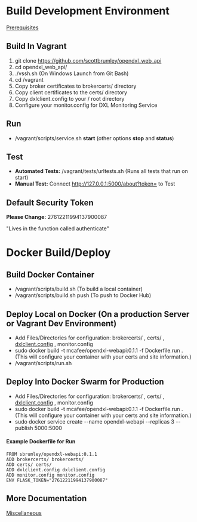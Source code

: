 # Build Development Environment

[Prerequisites](Prerequisites.md)

## Build In Vagrant

1. git clone https://github.com/scottbrumley/opendxl_web_api
2. cd opendxl_web_api/
3. ./vssh.sh (On Windows Launch from Git Bash)
4. cd /vagrant
5. Copy broker certificates to brokercerts/ directory
6. Copy client certificates to the certs/ directory
7. Copy dxlclient.config to your / root directory
8. Configure your monitor.config for DXL Monitoring Service

## Run
* /vagrant/scripts/service.sh **start** (other options **stop** and **status**)

## Test
* **Automated Tests:** /vagrant/tests/urltests.sh (Runs all tests that run on start)
* **Manual Test:** Connect http://127.0.0.1:5000/about?token=<security token> to Test


## Default Security Token
**Please Change:**
27612211994137900087

"Lives in the function called authenticate"

# Docker Build/Deploy

## Build Docker Container
* /vagrant/scripts/build.sh (To build a local container)
* /vagrant/scripts/build.sh push (To push to Docker Hub)

## Deploy Local on Docker (On a production Server or Vagrant Dev Environment)
* Add Files/Directories for configuration: brokercerts/ , certs/ , [dxlclient.config](Prerequisites.md) , monitor.config
* sudo docker build -t mcafee/opendxl-webapi:0.1.1 -f Dockerfile.run .  (This will configure your container with your certs and site information.) 
* /vagrant/scripts/run.sh

## Deploy Into Docker Swarm for Production
* Add Files/Directories for configuration: brokercerts/ , certs/ , [dxlclient.config](Prerequisites.md) , monitor.config
* sudo docker build -t mcafee/opendxl-webapi:0.1.1 -f Dockerfile.run .  (This will configure your container with your certs and site information.)
* sudo docker service create --name opendxl-webapi --replicas 3 --publish 5000:5000

#### Example Dockerfile for Run
```
FROM sbrumley/opendxl-webapi:0.1.1
ADD brokercerts/ brokercerts/
ADD certs/ certs/
ADD dxlclient.config dxlclient.config
ADD monitor.config monitor.config
ENV FLASK_TOKEN="27612211994137900087"
```

## More Documentation
[Miscellaneous](misc.md)